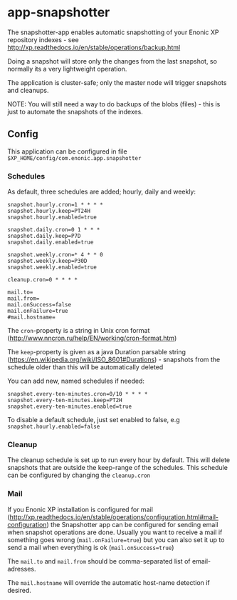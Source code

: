 # app-snapshotter

The snapshotter-app enables automatic snapshotting of your Enonic XP repository indexes - see http://xp.readthedocs.io/en/stable/operations/backup.html

Doing a snapshot will store only the changes from the last snapshot, so normally its a very lightweight operation.

The application is cluster-safe; only the master node will trigger snapshots and cleanups.

NOTE: You will still need a way to do backups of the blobs (files) - this is just to automate the snapshots of the indexes.


## Config

This application can be configured in file ``$XP_HOME/config/com.enonic.app.snapshotter``

### Schedules

As default, three schedules are added; hourly, daily and weekly:

    snapshot.hourly.cron=1 * * * *
    snapshot.hourly.keep=PT24H
    snapshot.hourly.enabled=true

    snapshot.daily.cron=0 1 * * *
    snapshot.daily.keep=P7D
    snapshot.daily.enabled=true

    snapshot.weekly.cron=* 4 * * 0
    snapshot.weekly.keep=P30D
    snapshot.weekly.enabled=true

    cleanup.cron=0 * * * *

    mail.to=
    mail.from=
    mail.onSuccess=false
    mail.onFailure=true
    #mail.hostname=

The ``cron``-property is a string in Unix cron format (http://www.nncron.ru/help/EN/working/cron-format.htm)

The ``keep``-property is given as a java Duration parsable string (https://en.wikipedia.org/wiki/ISO_8601#Durations) - snapshots from the schedule older than this will be automatically deleted

You can add new, named schedules if needed:

    snapshot.every-ten-minutes.cron=0/10 * * * *
    snapshot.every-ten-minutes.keep=PT2H
    snapshot.every-ten-minutes.enabled=true

To disable a default schedule, just set enabled to false, e.g ``snapshot.hourly.enabled=false``

### Cleanup

The cleanup schedule is set up to run every hour by default. This will delete snapshots that are outside the keep-range of the schedules. This schedule can be configured by changing the ``cleanup.cron``

### Mail

If you Enonic XP installation is configured for mail (http://xp.readthedocs.io/en/stable/operations/configuration.html#mail-configuration) the Snapshotter app can be configured for sending email when snapshot operations are done. Usually you want to receive a mail if something goes wrong (``mail.onFailure=true``) but you can also set it up to send a mail when everything is ok (``mail.onSuccess=true``)

The ``mail.to`` and ``mail.from`` should be comma-separated list of email-adresses.

The ``mail.hostname`` will override the automatic host-name detection if desired.

